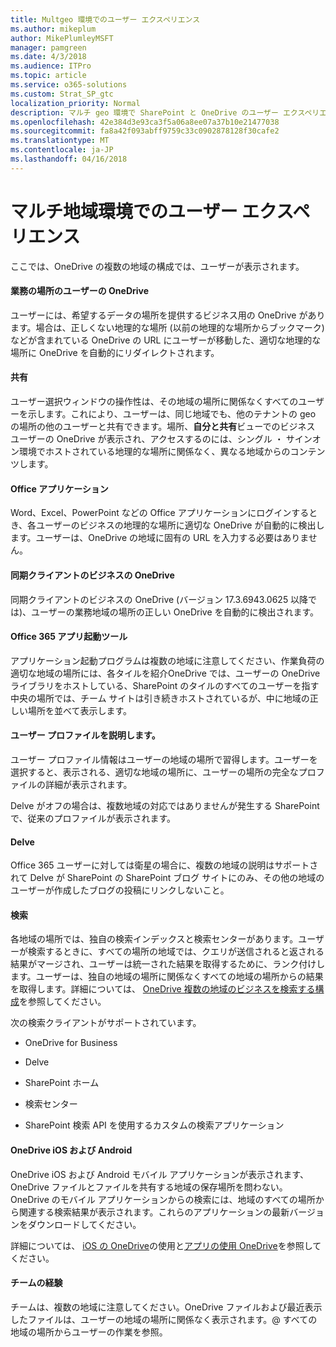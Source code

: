 ```yaml
---
title: Multgeo 環境でのユーザー エクスペリエンス
ms.author: mikeplum
author: MikePlumleyMSFT
manager: pamgreen
ms.date: 4/3/2018
ms.audience: ITPro
ms.topic: article
ms.service: o365-solutions
ms.custom: Strat_SP_gtc
localization_priority: Normal
description: マルチ geo 環境で SharePoint と OneDrive のユーザー エクスペリエンスについて説明します。
ms.openlocfilehash: 42e384d3e93ca3f5a06a8ee07a37b10e21477038
ms.sourcegitcommit: fa8a42f093abff9759c33c0902878128f30cafe2
ms.translationtype: MT
ms.contentlocale: ja-JP
ms.lasthandoff: 04/16/2018
---
```

# <a name="user-experience-in-a-multi-geo-environment"></a>マルチ地域環境でのユーザー エクスペリエンス

ここでは、OneDrive の複数の地域の構成では、ユーザーが表示されます。

#### <a name="users-onedrive-for-business-location"></a>業務の場所のユーザーの OneDrive

ユーザーには、希望するデータの場所を提供するビジネス用の OneDrive があります。場合は、正しくない地理的な場所 (以前の地理的な場所からブックマーク) などが含まれている OneDrive の URL にユーザーが移動した、適切な地理的な場所に OneDrive を自動的にリダイレクトされます。

#### <a name="sharing"></a>共有

ユーザー選択ウィンドウの操作性は、その地域の場所に関係なくすべてのユーザーを示します。これにより、ユーザーは、同じ地域でも、他のテナントの geo の場所の他のユーザーと共有できます。場所、**自分と共有**ビューでのビジネス ユーザーの OneDrive が表示され、アクセスするのには、シングル ・ サインオン環境でホストされている地理的な場所に関係なく、異なる地域からのコンテンツします。

#### <a name="office-applications"></a>Office アプリケーション

Word、Excel、PowerPoint などの Office アプリケーションにログインするとき、各ユーザーのビジネスの地理的な場所に適切な OneDrive が自動的に検出します。ユーザーは、OneDrive の地域に固有の URL を入力する必要はありません。

#### <a name="onedrive-for-business-sync-client"></a>同期クライアントのビジネスの OneDrive

同期クライアントのビジネスの OneDrive (バージョン 17.3.6943.0625 以降では)、ユーザーの業務地域の場所の正しい OneDrive を自動的に検出されます。

#### <a name="office-365-app-launcher"></a>Office 365 アプリ起動ツール

アプリケーション起動プログラムは複数の地域に注意してください、作業負荷の適切な地域の場所には、各タイルを紹介OneDrive では、ユーザーの OneDrive ライブラリをホストしている、SharePoint のタイルのすべてのユーザーを指す中央の場所では、チーム サイトは引き続きホストされているが、中に地域の正しい場所を並べて表示します。

#### <a name="delve-user-profiles"></a>ユーザー プロファイルを説明します。

ユーザー プロファイル情報はユーザーの地域の場所で習得します。ユーザーを選択すると、表示される、適切な地域の場所に、ユーザーの場所の完全なプロファイルの詳細が表示されます。

Delve がオフの場合は、複数地域の対応ではありませんが発生する SharePoint で、従来のプロファイルが表示されます。

#### <a name="delve"></a>Delve

Office 365 ユーザーに対しては衛星の場合に、複数の地域の説明はサポートされて Delve が SharePoint の SharePoint ブログ サイトにのみ、その他の地域のユーザーが作成したブログの投稿にリンクしないこと。

#### <a name="search"></a>検索

各地域の場所では、独自の検索インデックスと検索センターがあります。ユーザーが検索するときに、すべての場所の地域では、クエリが送信されると返される結果がマージされ、ユーザーは統一された結果を取得するために、ランク付けします。ユーザーは、独自の地域の場所に関係なくすべての地域の場所からの結果を取得します。詳細については、 [OneDrive 複数の地域のビジネスを検索する構成](configure-search-for-multi-geo.md)を参照してください。

次の検索クライアントがサポートされています。

-   OneDrive for Business

-   Delve

-   SharePoint ホーム

-   検索センター

-   SharePoint 検索 API を使用するカスタムの検索アプリケーション

#### <a name="onedrive-ios-and-android"></a>OneDrive iOS および Android 

OneDrive iOS および Android モバイル アプリケーションが表示されます、OneDrive ファイルとファイルを共有する地域の保存場所を問わない。OneDrive のモバイル アプリケーションからの検索には、地域のすべての場所から関連する検索結果が表示されます。これらのアプリケーションの最新バージョンをダウンロードしてください。

詳細については、 [iOS の OneDrive](https://support.office.com/article/08d5c5b2-ccc6-40eb-a244-fe3597a3c247)の使用と[アプリの使用 OneDrive](https://support.office.com/article/eee1d31c-792d-41d4-8132-f9621b39eb36)を参照してください。

#### <a name="teams-experience"></a>チームの経験

チームは、複数の地域に注意してください。OneDrive ファイルおよび最近表示したファイルは、ユーザーの地域の場所に関係なく表示されます。@ すべての地域の場所からユーザーの作業を参照。
